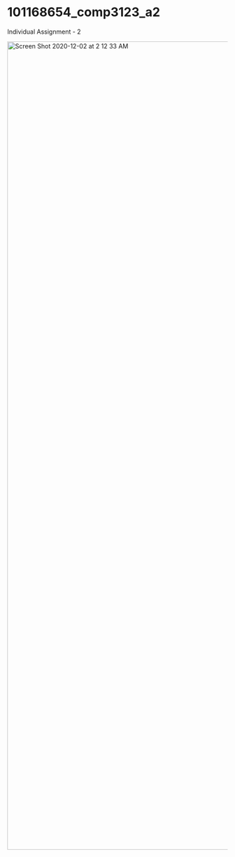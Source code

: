 # 101168654_comp3123_a2
Individual Assignment - 2

<img width="1844" alt="Screen Shot 2020-12-02 at 2 12 33 AM" src="https://user-images.githubusercontent.com/63836841/100842214-7cbc4380-3446-11eb-91f4-57b3697d2f89.png">
